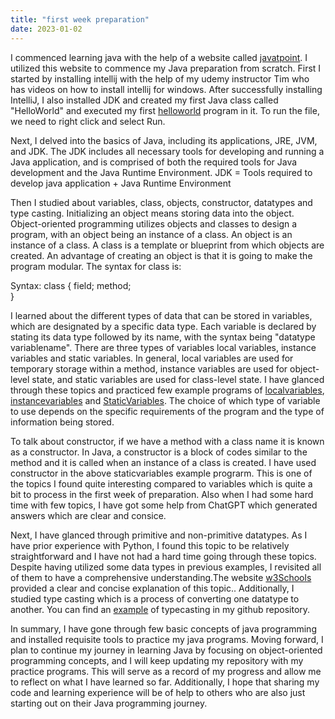 ```yaml
---
title: "first week preparation"
date: 2023-01-02
---
```


  I commenced learning java with the help of a website called [javatpoint]( https://www.javatpoint.com/java-tutorial ). I utilized this website to commence my Java preparation from scratch. First I started by installing intellij with the help of my udemy instructor Tim who has videos on how to install intellij for windows. After successfully installing IntelliJ, I also installed JDK and created my first Java class called "HelloWorld" and executed my first [helloworld](https://github.com/jaswanthkasani/LearningBlog/blob/main/program/helloworld.java) program in it. To run the file, we need to right click and select Run.
  
 Next, I delved into the basics of Java, including its applications, JRE, JVM, and JDK. The JDK includes all necessary tools for developing and running a Java application, and is comprised of both the required tools for Java development and the Java Runtime Environment. JDK = Tools required to develop java application + Java Runtime Environment
  
  Then I studied about variables, class, objects, constructor, datatypes and type casting. Initializing an object means storing data into the object. Object-oriented programming utilizes objects and classes to design a program, with an object being an instance of a class. An object is an instance of a class. A class is a template or blueprint from which objects are created. An advantage of creating an object is that it is going to make the program modular. The syntax for class is:

Syntax:
class <className> {
  field;
  method;  
}
  
  I learned about the different types of data that can be stored in variables, which are designated by a specific data type. Each variable is declared by stating its data type followed by its name, with the syntax being "datatype variablename". There are three types of variables local variables, instance variables and static variables. In general, local variables are used for temporary storage within a method, instance variables are used for object-level state, and static variables are used for class-level state. I have glanced through these topics and practiced few example programs of [localvariables](https://github.com/jaswanthkasani/LearningBlog/blob/main/program/localvariables.java), [instancevariables](https://github.com/jaswanthkasani/LearningBlog/blob/main/program/InstanceVariables.java) and [StaticVariables](https://github.com/jaswanthkasani/LearningBlog/blob/main/program/staticvariable.java). The choice of which type of variable to use depends on the specific requirements of the program and the type of information being stored.
  
  To talk about constructor, if we have a method with a class name it is known as a constructor. In Java, a constructor is a block of codes similar to the method and it is called when an instance of a class is created. I have used constructor in the above staticvariables example prograrm. This is one of the topics I found quite interesting compared to variables which is quite a bit to process in the first week of preparation. Also when I had some hard time with few topics, I have got some help from ChatGPT which generated answers which are clear and consice.
  
  Next, I have glanced through primitive and non-primitive datatypes. As I have prior experience with Python, I found this topic to be relatively straightforward and  I have not had a hard time going through these topics. Despite having utilized some data types in previous examples, I revisited all of them to have a comprehensive understanding.The website [w3Schools](https://www.w3schools.com/java/java_data_types.asp) provided a clear and concise explanation of this topic.. Additionally, I studied type casting which is a process of converting one datatype to another. You can find an  [example](https://github.com/jaswanthkasani/LearningBlog/blob/main/program/typecasting.java) of typecasting in my github repository.
  
  In summary, I have gone through few basic concepts of java programming and installed requisite tools to practice my java programs. Moving forward, I plan to continue my journey in learning Java by focusing on object-oriented programming concepts, and I will keep updating my repository with my practice programs. This will serve as a record of my progress and allow me to reflect on what I have learned so far. Additionally, I hope that sharing my code and learning experience will be of help to others who are also just starting out on their Java programming journey.

